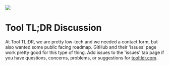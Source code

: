 ![](https://i.imgur.com/PpRzXvZ.png)

# Tool TL;DR Discussion

At Tool TL;DR, we are pretty low-tech and we needed a contact form, but also wanted some public facing roadmap. GitHub and their 'issues' page work pretty good for this type of thing. Add issues to the 'issues' tab page if you have questions, concerns, problems, or suggestions for [tooltldr.com](https://tooltldr.com).
